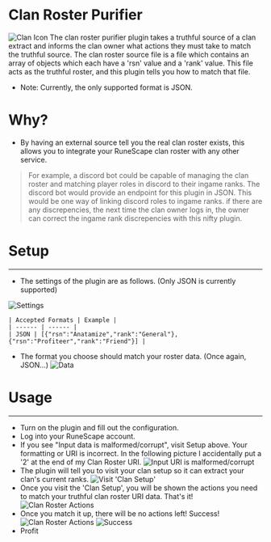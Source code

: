 # Clan Roster Purifier

![Clan Icon](https://www.champs.chat/wp-content/uploads/2020/04/Clan_Homes_transparent.png) The clan roster purifier plugin takes a truthful source of a clan extract and informs the clan owner what actions they must take to match the truthful source. The clan roster source file is a file which contains an array of objects which each have a 'rsn' value and a 'rank' value. This file acts as the truthful roster, and this plugin tells you how to match that file.

  - Note: Currently, the only supported format is JSON.

# Why?

  - By having an external source tell you the real clan roster exists, this allows you to integrate your RuneScape clan roster with any other service. 
  > For example, a discord bot could be capable of managing the clan roster and matching player roles in discord to their ingame ranks. The discord bot would provide an endpoint for this plugin in JSON. This would be one way of linking discord roles to ingame ranks. if there are any discrepencies, the next time the clan owner logs in, the owner can correct the ingame rank discrepencies with this nifty plugin.


# Setup
---
  - The settings of the plugin are as follows. (Only JSON is currently supported)

   ![Settings](http://champs.chat/images/2020-04-20_20:38:29PM.png)

    | Accepted Formats | Example |
    | ------ | ------ |
    | JSON | [{"rsn":"Anatamize","rank":"General"}, {"rsn":"Profiteer","rank":"Friend"}] |

  - The format you choose should match your roster data. (Once again, JSON...)
   ![Data](http://champs.chat/images/2020-04-20_20:46:09PM.png)

# Usage
---
  - Turn on the plugin and fill out the configuration.
  - Log into your RuneScape account.
  - If you see "Input data is malformed/corrupt", visit Setup above. Your formatting or URI is incorrect. In the following picture I accidentally put a '2' at the end of my Clan Roster URI.
  ![Input URI is malformed/corrupt](http://champs.chat/images/2020-04-20_20:42:04PM.png)
  - The plugin will tell you to visit your clan setup so it can extract your clan's current ranks.
  ![Visit 'Clan Setup'](http://champs.chat/images/2020-04-20_20:41:52PM.png)
  - Once you visit the 'Clan Setup', you will be shown the actions you need to match your truthful clan roster URI data. That's it!
  ![Clan Roster Actions](http://champs.chat/images/2020-04-20_20:40:49PM.png)
  - Once you match it up, there will be no actions left! Success!
  ![Clan Roster Actions](http://champs.chat/images/2020-04-20_20:40:49PM.png)
 ![Success](http://champs.chat/images/2020-04-20_20:41:43PM.png)
  - Profit
